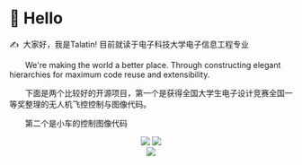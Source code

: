 #  🙋 Hello

<p>✍️&nbsp;&nbsp;大家好，我是Talatin! 目前就读于电子科技大学电子信息工程专业</p>
<p>&emsp;&emsp;We're making the world a better place. Through constructing elegant hierarchies for maximum code reuse and extensibility.</p>
<p>&emsp;&emsp;下面是两个比较好的开源项目，第一个是获得全国大学生电子设计竞赛全国一等奖整理的无人机飞控控制与图像代码。</p>
<p>&emsp;&emsp;第二个是小车的控制图像代码</p>
<!-- 比较好的开源项目卡片 -->
<div align="center">
<a href="https://github.com/tualatinlz/NUEDC">
  <img src="https://github-readme-stats.vercel.app/api/pin/?username=tualatinlz&repo=NUEDC&theme=dark&bg_color=0d1117&hide_border=true" /></a>
<a href="https://github.com/tualatinlz/TDPS">
  <img src="https://github-readme-stats.vercel.app/api/pin/?username=tualatinlz&repo=TDPS&theme=dark&bg_color=0d1117&hide_border=true" /></a>
</div>
<div align="center"> <img src="https://metrics.lecoq.io/tualatinlz?template=classic&config.timezone=Asia%2FShanghai"> </div>
